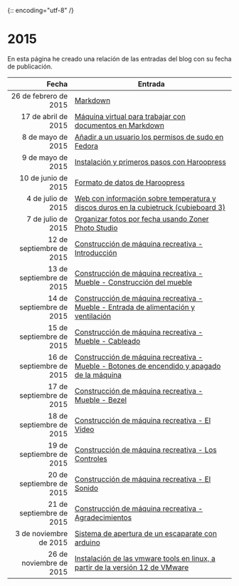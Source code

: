 {:: encoding="utf-8" /}
# 2015

En esta página he creado una relación de las entradas del blog con su fecha de publicación.

| Fecha  | Entrada |
| --: | -- |
| 26 de febrero de 2015 | [Markdown](#2015_01) |
| 17 de abril de 2015 | [Máquina virtual para trabajar con documentos en Markdown](#2015_02) |
| 8 de mayo de 2015 | [Añadir a un usuario los permisos de sudo en Fedora](#2015_03) |
| 9 de mayo de 2015 | [Instalación y primeros pasos con Haroopress](#2015_04) |
| 10 de junio de 2015 | [Formato de datos de Haroopress](#2015_05) |
| 4 de julio de 2015 | [Web con información sobre temperatura y discos duros en la cubietruck (cubieboard 3)](#2015_06) |
| 7 de julio de 2015 | [Organizar fotos por fecha usando Zoner Photo Studio](#2015_07) |
| 12 de septiembre de 2015 | [Construcción de máquina recreativa - Introducción](#2015_08) |
| 13 de septiembre de 2015 | [Construcción de máquina recreativa - Mueble - Construcción del mueble](#2015_09) |
| 14 de septiembre de 2015 | [Construcción de máquina recreativa - Mueble - Entrada de alimentación y ventilación](#2015_10) |
| 15 de septiembre de 2015 | [Construcción de máquina recreativa - Mueble - Cableado](#2015_11) |
| 16 de septiembre de 2015 | [Construcción de máquina recreativa - Mueble - Botones de encendido y apagado de la máquina](#2015_12) |
| 17 de septiembre de 2015 | [Construcción de máquina recreativa - Mueble - Bezel](#2015_13) |
| 18 de septiembre de 2015 | [Construcción de máquina recreativa - El Vídeo](#2015_14) |
| 19 de septiembre de 2015 | [Construcción de máquina recreativa - Los Controles](#2015_15) |
| 20 de septiembre de 2015 | [Construcción de máquina recreativa - El Sonido](#2015_16) |
| 21 de septiembre de 2015 | [Construcción de máquina recreativa - Agradecimientos](#2015_17) |
| 3 de noviembre de 2015 | [Sistema de apertura de un escaparate con arduino](#2015_18) |
| 26 de noviembre de 2015 | [Instalación de las vmware tools en linux, a partir de la versión 12 de VMware](#2015_19) |
